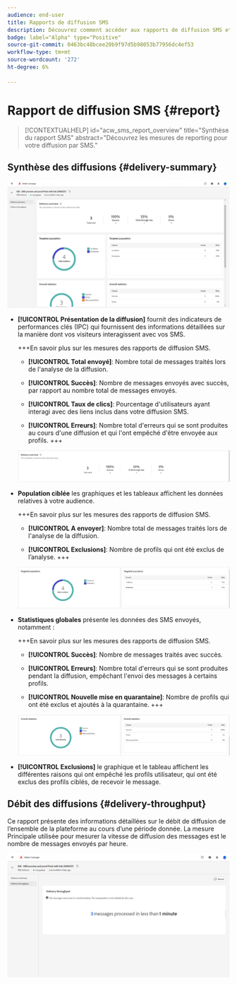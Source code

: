 ```yaml
---
audience: end-user
title: Rapports de diffusion SMS
description: Découvrez comment accéder aux rapports de diffusion SMS et les utiliser
badge: label="Alpha" type="Positive"
source-git-commit: 0463bc48bcee20b9f97d5b98053b77956dc4ef53
workflow-type: tm+mt
source-wordcount: '272'
ht-degree: 6%

---
```


# Rapport de diffusion SMS {#report}

>[!CONTEXTUALHELP]
>id="acw_sms_report_overview"
>title="Synthèse du rapport SMS"
>abstract="Découvrez les mesures de reporting pour votre diffusion par SMS."

## Synthèse des diffusions {#delivery-summary}

![](assets/reporting_sms.png)

* **[!UICONTROL Présentation de la diffusion]** fournit des indicateurs de performances clés (IPC) qui fournissent des informations détaillées sur la manière dont vos visiteurs interagissent avec vos SMS.

  +++En savoir plus sur les mesures des rapports de diffusion SMS.

   * **[!UICONTROL Total envoyé]**: Nombre total de messages traités lors de l&#39;analyse de la diffusion.

   * **[!UICONTROL Succès]**: Nombre de messages envoyés avec succès, par rapport au nombre total de messages envoyés.

   * **[!UICONTROL Taux de clics]**: Pourcentage d&#39;utilisateurs ayant interagi avec des liens inclus dans votre diffusion SMS.

   * **[!UICONTROL Erreurs]**: Nombre total d&#39;erreurs qui se sont produites au cours d&#39;une diffusion et qui l&#39;ont empêché d&#39;être envoyée aux profils.
+++

  ![](assets/reporting_sms_3.png)

* **Population ciblée** les graphiques et les tableaux affichent les données relatives à votre audience.

  +++En savoir plus sur les mesures des rapports de diffusion SMS.

   * **[!UICONTROL A envoyer]**: Nombre total de messages traités lors de l&#39;analyse de la diffusion.

   * **[!UICONTROL Exclusions]**: Nombre de profils qui ont été exclus de l’analyse.
+++

  ![](assets/reporting_sms_4.png)

* **Statistiques globales** présente les données des SMS envoyés, notamment :

  +++En savoir plus sur les mesures des rapports de diffusion SMS.

   * **[!UICONTROL Succès]**: Nombre de messages traités avec succès.

   * **[!UICONTROL Erreurs]**: Nombre total d&#39;erreurs qui se sont produites pendant la diffusion, empêchant l&#39;envoi des messages à certains profils.

   * **[!UICONTROL Nouvelle mise en quarantaine]**: Nombre de profils qui ont été exclus et ajoutés à la quarantaine.
+++

  ![](assets/reporting_sms_5.png)

* **[!UICONTROL Exclusions]** le graphique et le tableau affichent les différentes raisons qui ont empêché les profils utilisateur, qui ont été exclus des profils ciblés, de recevoir le message.

## Débit des diffusions {#delivery-throughput}

Ce rapport présente des informations détaillées sur le débit de diffusion de l’ensemble de la plateforme au cours d’une période donnée. La mesure Principale utilisée pour mesurer la vitesse de diffusion des messages est le nombre de messages envoyés par heure.

![](assets/reporting_sms_2.png)


